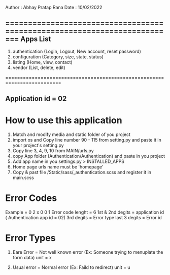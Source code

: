 Author : Abhay Pratap Rana
Date : 10/02/2022

=========================================================================
Apps List                                                                
-------------------------------------------------------------------------
                                                                         
1. authentication (Login, Logout, New account, reset password)           
2. configuration (Category, size, state, status)                          
3. listing (Home, view, contact)
4. vendor (List, delete, edit)

=========================================================================





















Application id = 02
--------------------

How to use this application
===========================

1. Match and modify media and static folder of you project
2. import os and Copy line number 90 - 115 from setting.py and paste it in your project's setting.py
3. Copy line 3, 4, 9, 10 from MAIN/urls.py
4. copy App folder (Authentication/Authentication) and paste in you project 
5. Add app name in you settings.py > INSTALLED_APPS 
6. Home page urls name must be 'homepage'
7. Copy & past file /Static/sass/_authentication.scss and register it in main.scss 


Error Codes
===========

Example = 0 2 x 0 0 1
Error code lenght = 6
1st & 2nd degits = application id ( Authentication app id = 02)
3rd degits = Error type
last 3 degits = Error id 


Error Types
===========

1. Eare Error = Not well known error (Ex: Someone trying to menuplate the form data)
         unit = x

2. Usual error = Normal error (Ex: Faild to redirect)
         unit = u
